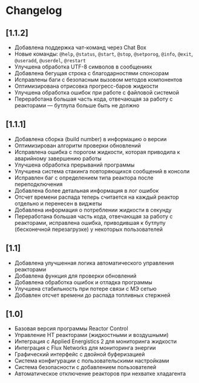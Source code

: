 # Changelog

## [1.1.2]
- Добавлена поддержка чат-команд через Chat Box  
- Новые команды: `@help`, `@status`, `@start`, `@stop`, `@setporog`, `@info`, `@exit`, `@useradd`, `@userdel`, `@restart`  
- Улучшена обработка UTF-8 символов в сообщениях  
- Добавлена бегущая строка с благодарностями спонсорам  
- Исправлены баги с безопасным вызовом методов компонентов  
- Оптимизирована отрисовка прогресс-баров жидкости  
- Улучшена обработка ошибок при работе с файловой системой  
- Переработана большая часть кода, отвечающая за работу с реакторами — бутлупа больше быть не должно  

## [1.1.1]
- Добавлена сборка (build number) в информацию о версии  
- Оптимизирован алгоритм проверки обновлений  
- Исправлена ошибка с порогом жидкости, которая приводила к аварийному завершению работы  
- Улучшена обработка прерываний программы  
- Улучшена система стакинга повторяющихся сообщений в консоли  
- Исправлен баг с определением типа реактора после переподключения  
- Добавлена более детальная информация в лог ошибок  
- Отсчет времени распада теперь считается на каждый реактор отдельно и перенесен в виджеты  
- Добавлена информация о потреблении жидкости в секунду  
- Переработана большая часть кода, отвечающая за работу с реакторами, исправлена ошибка, приводившая к бутлупу (бесконечной перезагрузке) у некоторых пользователей  

## [1.1]
- Добавлена улучшенная логика автоматического управления реакторами  
- Добавлена функция для проверки обновлений  
- Добавлена обработка ошибок и отладка программы  
- Улучшена стабильность при потере связи с МЭ сетью  
- Добавлен отсчет времени до распада топливных стержней  

## [1.0]
- Базовая версия программы Reactor Control  
- Управление HT реакторами (жидкостными и воздушными)  
- Интеграция с Applied Energistics 2 для мониторинга жидкости  
- Интеграция с Flux Networks для мониторинга энергии  
- Графический интерфейс с двойной буферизацией  
- Система конфигурации с пользовательскими настройками  
- Система безопасности с добавлением пользователей  
- Автоматическое отключение реакторов при нехватке хладагента  
